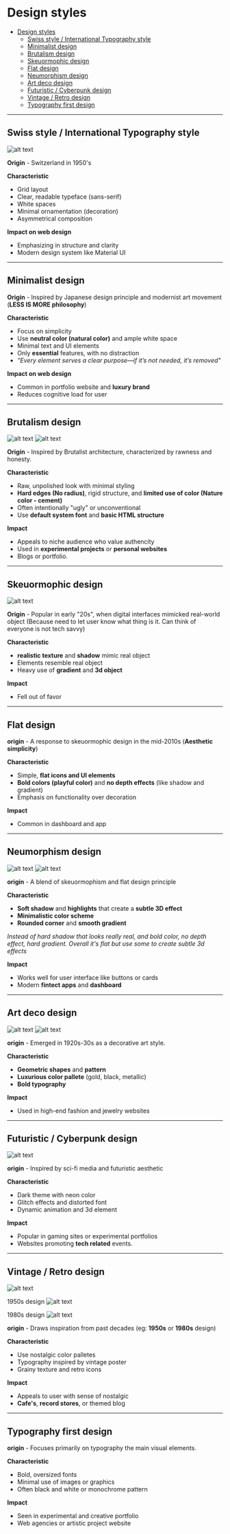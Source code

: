 # Design styles
- [Design styles](#design-styles)
  - [Swiss style / International Typography style](#swiss-style--international-typography-style)
  - [Minimalist design](#minimalist-design)
  - [Brutalism design](#brutalism-design)
  - [Skeuormophic design](#skeuormophic-design)
  - [Flat design](#flat-design)
  - [Neumorphism design](#neumorphism-design)
  - [Art deco design](#art-deco-design)
  - [Futuristic / Cyberpunk design](#futuristic--cyberpunk-design)
  - [Vintage / Retro design](#vintage--retro-design)
  - [Typography first design](#typography-first-design)

---

## Swiss style / International Typography style
![alt text](assets/image.png)

**Origin** - Switzerland in 1950's

**Characteristic**
- Grid layout
- Clear, readable typeface (sans-serif)
- White spaces
- Minimal ornamentation (decoration)
- Asymmetrical composition

**Impact on web design**
- Emphasizing in structure and clarity
- Modern design system like Material UI

---

## Minimalist design

**Origin** - Inspired by Japanese design principle and modernist art movement (**LESS IS MORE philosophy**)

**Characteristic**
- Focus on simplicity
- Use **neutral color (natural color)** and ample white space
- Minimal text and UI elements
- Only **essential** features, with no distraction
- *"Every element serves a clear purpose—if it’s not needed, it’s removed"*

**Impact on web design**
- Common in portfolio website and **luxury brand**
- Reduces cognitive load for user

---

## Brutalism design

![alt text](assets/image-1.png)
![alt text](assets/image-2.png)

**Origin** - Inspired by Brutalist architecture, characterized by rawness and honesty.

**Characteristic**
- Raw, unpolished look with minimal styling
- **Hard edges (No radius)**, rigid structure, and **limited use of color (Nature color - cement)**
- Often intentionally "ugly" or unconventional
- Use **default system font** and **basic HTML structure**

**Impact**
- Appeals to niche audience who value authencity
- Used in **experimental projects** or **personal websites**
- Blogs or portfolio.

---

## Skeuormophic design

![alt text](assets/image-3.png)

**Origin** - Popular in early "20s", when digital interfaces mimicked real-world object (Because need to let user know what thing is it. Can think of everyone is not tech savvy)

**Characteristic**
- **realistic texture** and **shadow** mimic real object
- Elements resemble real object
- Heavy use of **gradient** and **3d object**

**Impact**
- Fell out of favor

---

## Flat design

**origin** - A response to skeuormophic design in the mid-2010s (**Aesthetic simplicity**)

**Characteristic**
- Simple, **flat icons and UI elements**
- **Bold colors (playful color)** and **no depth effects** (like shadow and gradient)
- Emphasis on functionality over decoration

**Impact**
- Common in dashboard and app


---

## Neumorphism design

![alt text](assets/image-5.png)
![alt text](assets/image-4.png)

**origin** - A blend of skeuormophism and flat design principle

**Characteristic**
- **Soft shadow** and **highlights** that create a **subtle 3D effect**
- **Minimalistic color scheme**
- **Rounded corner** and **smooth gradient**

*Instead of hard shadow that looks really real, and bold color, no depth effect, hard gradient. Overall it's flat but use some to create subtle 3d effects*

**Impact**
- Works well for user interface like buttons or cards
- Modern **fintect apps** and **dashboard**

---

## Art deco design

![alt text](assets/image-6.png)
![alt text](assets/image-7.png)

**origin** - Emerged in 1920s-30s as a decorative art style.

**Characteristic**
- **Geometric shapes** and **pattern**
- **Luxurious color pallete** (gold, black, metallic)
- **Bold typography**

**Impact**
- Used in high-end fashion and jewelry websites

---

## Futuristic / Cyberpunk design

![alt text](assets/image-8.png)

**origin** - Inspired by sci-fi media and futuristic aesthetic

**Characteristic**
- Dark theme with neon color
- Glitch effects and distorted font
- Dynamic animation and 3d element

**Impact**
- Popular in gaming sites or experimental portfolios
- Websites promoting **tech related** events.

---

## Vintage / Retro design

![alt text](assets/image-11.png)

1950s design
![alt text](assets/image-9.png)

1980s design
![alt text](assets/image-10.png)

**origin** - Draws inspiration from past decades (eg: **1950s** or **1980s** design)

**Characteristic**
- Use nostalgic color palletes
- Typography inspired by vintage poster
- Grainy texture and retro icons

**Impact**
- Appeals to user with sense of nostalgic
- **Cafe's**, **record stores**, or themed blog

---

## Typography first design

**origin** - Focuses primarily on typography the main visual elements.

**Characteristic**
- Bold, oversized fonts
- Minimal use of images or graphics
- Often black and white or monochrome pattern

**Impact**
- Seen in experimental and creative portfolio
- Web agencies or artistic project website
